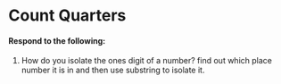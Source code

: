 # Count Quarters
#### Respond to the following:

1. How do you isolate the ones digit of a number?
find out which place number it is in and then use substring to isolate it. 

